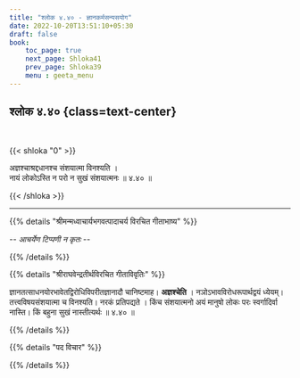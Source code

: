 ```yaml
---
title: "श्लोक ४.४० - ज्ञानकर्मसन्यसयोग"
date: 2022-10-20T13:51:10+05:30
draft: false
book:
    toc_page: true
    next_page: Shloka41
    prev_page: Shloka39
    menu : geeta_menu
---
```




## श्लोक ४.४० {class=text-center}

<br/>

{{< shloka  "0"  >}}

अज्ञश्चाश्रद्दधानश्च संशयात्मा विनश्यति ।   
नायं लोकोऽस्ति न परो न सुखं संशयात्मनः ॥ ४.४० ॥

{{< /shloka >}}

---


{{% details "श्रीमन्मध्वाचार्यभगवत्पादाचर्य विरचित  गीताभाष्य" %}}

  -- *आचर्येण टिप्पणी न कृतः* --

{{% /details %}}



{{% details "श्रीराघवेन्द्रतीर्थविरचित गीताविवृतिः" %}}

ज्ञानतत्साधनयोरभावेतद्विरोधिविपरीतज्ञानादौ चानिष्टमाह। 
**अज्ञश्चेति** । नञोऽभावविरोधरूपार्थद्वयं ध्येयम्‌। 
तत्त्वविषयसंशयात्मा च विनश्यति। नरकं
प्रतिपद्यते । किंच संशयात्मनो अयं मानुषो लोकः परः 
स्वर्गादिर्वा नास्ति। किं बहुना सुखं नास्तीत्यर्थः ॥ ४.४० ॥

{{% /details %}}



{{% details "पद विचार" %}}


{{% /details %}}

